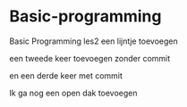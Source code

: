# Basic-programming
Basic Programming les2
een lijntje toevoegen

een tweede keer toevoegen zonder commit

en een derde keer met commit

Ik ga nog een open dak toevoegen
